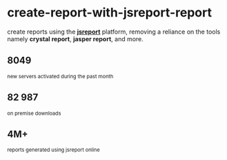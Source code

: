 # create-report-with-jsreport-report

create reports using the <b><a href="https://jsreport.net/">jsreport</a></b> platform, removing a reliance on the tools namely <b>crystal report</b>, <b>jasper report</b>, and more.

<div class="grid container">        
        <div class="row center ">
            <div class="coll3 text-center fg-green">
                <div>
                    <i class="icon-rocket about-product"></i>
                </div>
                <div class="top20">
                    <h2 class="fg-white">8049</h2>
                        <div><small class="fg-white">new servers activated during the past month</small></div>
                </div>
            </div>
            <div class="coll3 text-center fg-blue">
                <div>
                <i class="icon-earth about-product"></i>
                </div>
                <div class="top20">
                    <h2 class="fg-white">82 987</h2>
                        <div><small class="fg-white">on premise downloads</small></div>
                </div>
            </div>
            <div class="coll3 text-center">
                <div>
                    <i class="icon-cloud fg-amber about-product"></i>
                </div>
                <div class="top20">
                    <h2 class="fg-white">4M+</h2>
                        <div><small class="fg-white">reports generated using jsreport online</small></div>
                </div>
            </div>
        </div>
    </div>
